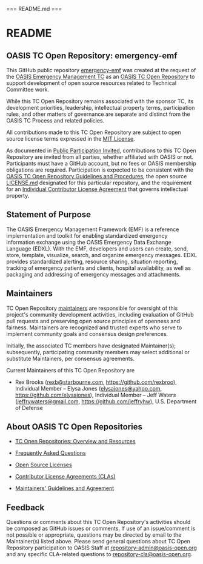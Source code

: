 === README.md ===

# README

## OASIS TC Open Repository: emergency-emf

This GitHub public repository [emergency-emf](https://github.com/oasis-open/emergency-emf) was created at the request of the [OASIS Emergency Management TC](https://www.oasis-open.org/committees/emergency/) as an [OASIS TC Open Repository](https://www.oasis-open.org/resources/open-repositories/) to support development of open source resources related to Technical Committee work.

While this TC Open Repository remains associated with the sponsor TC, its development priorities, leadership, intellectual property terms, participation rules, and other matters of governance are separate and distinct from the OASIS TC Process and related policies.

All contributions made to this TC Open Repository are subject to open source license terms expressed in the [MIT License](https://opensource.org/licenses/MIT). 

As documented in [Public Participation Invited](href="https://github.com/oasis-open/emergency-emf/blob/master/CONTRIBUTING.md#public-participation-invited), contributions to this TC Open Repository are invited from all parties, whether affiliated with OASIS or not. Participants must have a GitHub account, but no fees or OASIS membership obligations are required.  Participation is expected to be consistent with the [OASIS TC Open Repository Guidelines and Procedures](https://www.oasis-open.org/policies-guidelines/open-repositories), the open source [LICENSE.md](LICENSE.md) designated for this particular repository, and the requirement for an [Individual Contributor License Agreement](href="https://cla-assistant.io/oasis-open/emergency-emf") that governs intellectual property.

## Statement of Purpose

The OASIS Emergency Management Framework (EMF) is a reference implementation and toolkit for enabling standardized emergency information exchange using the OASIS Emergency Data Exchange Language (EDXL). With the EMF, developers and users can create, send, store, template, visualize, search, and organize emergency messages. EDXL provides standardized alerting, resource sharing, situation reporting, tracking of emergency patients and clients, hospital availability, as well as packaging and addressing of emergency messages and attachments.

## Maintainers

TC Open Repository [maintainers](https://www.oasis-open.org/resources/open-repositories/maintainers-guide) are responsible for oversight of this project's community development activities, including evaluation of GitHub pull requests and preserving open source principles of openness and fairness. Maintainers are recognized and trusted experts who serve to implement community goals and consensus design preferences.

Initially, the associated TC members have designated Maintainer(s); subsequently, participating community members may select additional or substitute Maintainers, per consensus agreements.

Current Maintainers of this TC Open Repository are

- Rex Brooks (rexb@starbourne.com, https://github.com/rexbroo), Individual Member
– Elysa Jones (elysajones@yahoo.com, https://github.com/elysajones), Individual Member
– Jeff Waters (jeffrywaters@gmail.com, https://github.com/jeffryhw), U.S. Department of Defense

## About OASIS TC Open Repositories

- [TC Open Repositories: Overview and Resources](https://www.oasis-open.org/resources/open-repositories/)

- [Frequently Asked Questions](https://www.oasis-open.org/resources/open-repositories/faq)

- [Open Source Licenses](https://www.oasis-open.org/resources/open-repositories/licenses)

- [Contributor License Agreements (CLAs)](https://www.oasis-open.org/resources/open-repositories/cla)

- [Maintainers' Guidelines and Agreement](https://www.oasis-open.org/resources/open-repositories/maintainers-guide)

## Feedback

Questions or comments about this TC Open Repository's activities should be composed as GitHub issues or comments. If use of an issue/comment is not possible or appropriate, questions may be directed by email to the Maintainer(s) listed above. Please send general questions about TC Open Repository participation to OASIS Staff at <a href="mailto:repository-admin@oasis-open.org">repository-admin@oasis-open.org</a> and any specific CLA-related questions to <a href="mailto:repository-cla@oasis-open.org">repository-cla@oasis-open.org</a>.
